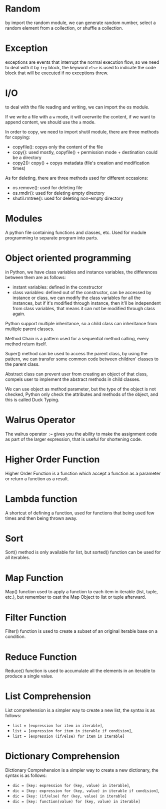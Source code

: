 # Random

by import the random module, we can generate random number, select a random element from a collection, or shuffle a collection.

# Exception

exceptions are events that interrupt the normal execution flow, so we need to deal with it by `try` block,  the keyword `else` is used to indicate the code block that will be executed if no exceptions threw.

# I/O

to deal with the file reading and writing, we can import the os module.

If we write a file with a `w` mode, it will overwrite the content, if we want to append content, we should use the `a` mode.

In order to copy, we need to import shutil module, there are three methods for copying:

- copyfile(): copys only the content of the file
- copy(): used mostly, copyfile() + permission mode + destination could be a directory
- copy2(): copy() + copys metadata (file's creation and modification times)

As for deleting, there are three methods used for different occasions:

- os.remove(): used for deleting file
- os.rmdir(): used for deleting empty directory
- shutil.rmtree(): used for deleting non-empty directory

# Modules

A python file containing functions and classes, etc. Used for module programming to separate program into parts.

# Object oriented programming

in Python, we have class variables and instance variables, the differences between them are as follows:

- instant variables: defined in the constructor
- class variables: defined out of the constructor, can be accessed by instance or class, we can modify the class variables for all the instances, but if it's modified through instance, then it'll be independent from class variables, that means it can not be modified through class again.

Python support multiple inheritance, so a child class can inheritance from multiple parent classes.

Method Chain is a pattern used for a sequential method calling, every method return itself.

Super() method can be used to access the parent class, by using the pattern, we can transfer some common code between children' classes to the parent class. 

Abstract class can prevent user from creating an object of that class, compels user to implement the abstract methods in child classes.

We can use object as method parameter, but the type of the object is not checked, Python only check the attributes and methods of the object, and this is called Duck Typing.

# Walrus Operator

The walrus operator `:=` gives you the ability to make the assignment code as part of the larger expression, that is useful for shortening code. 

# Higher Order Function
 Higher Order Function is a function which accept a function as a parameter or return a function as a result.
 
# Lambda function
A shortcut of defining a function, used for functions that being used few times and then being thrown away.

# Sort

Sort() method is only available for list, but sorted() function can be used for all iterables.

# Map Function

Map() function used to apply a function to each item in iterable (list, tuple, etc.), but remember to cast the Map Object to list or tuple afterward.

# Filter Function

Filter() function is used to create a subset of an original iterable base on a condition.

# Reduce Function

Reduce() function is used to accumulate all the elements in an iterable to produce a single value.

# List Comprehension

List comprehension is a simpler way to create a new list, the syntax is as follows:
- `list = [expression for item in iterable]`, 
- `list = [expression for item in iterable if condision]`, 
- `list = [expression (if/else) for item in iterable]`

# Dictionary Comprehension

Dictionary Comprehension is a simpler way to create a new dictionary, the syntax is as follows:
- `dic = [key: expression for (key, value) in iterable]`, 
- `dic = [key: expression for (key, value) in iterable if condision]`, 
- `dic = [key: (if/else) for (key, value) in iterable]`
- `dic = [key: function(value) for (key, value) in iterable]`
